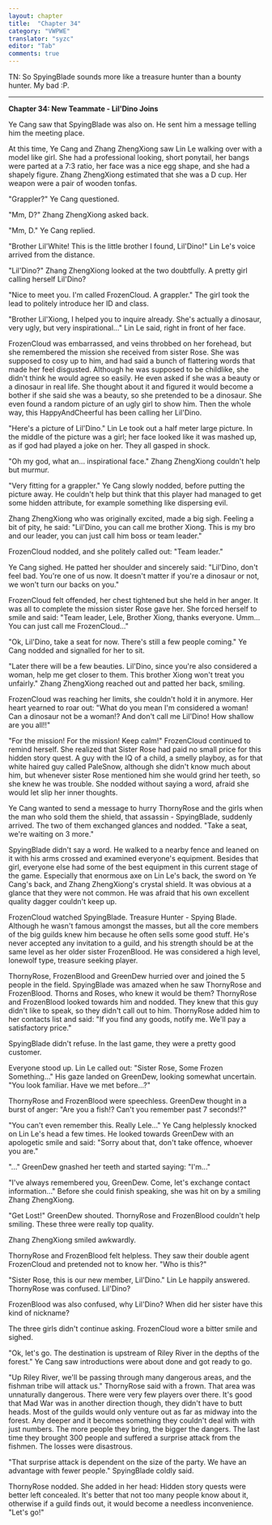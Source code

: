 ```yaml
---
layout: chapter
title:  "Chapter 34"
category: "VWPWE"
translator: "syzc"
editor: "Tab"
comments: true
---
```


TN: So SpyingBlade sounds more like a treasure hunter than a bounty hunter. My bad :P.

---

**Chapter 34: New Teammate - Lil'Dino Joins**
 
Ye Cang saw that SpyingBlade was also on. He sent him a message telling him the meeting place.
 
At this time, Ye Cang and Zhang ZhengXiong saw Lin Le walking over with a model like girl. She had a professional looking, short ponytail, her bangs were parted at a 7:3 ratio, her face was a nice egg shape, and she had a shapely figure. Zhang ZhengXiong estimated that she was a D cup. Her weapon were a pair of wooden tonfas.
 
"Grappler?" Ye Cang questioned.

"Mm, D?" Zhang ZhengXiong asked back.
 
"Mm, D." Ye Cang replied.
 
"Brother Lil'White! This is the little brother I found, Lil'Dino!" Lin Le's voice arrived from the distance.
 
"Lil'Dino?" Zhang ZhengXiong looked at the two doubtfully. A pretty girl calling herself Lil'Dino?
 
"Nice to meet you. I'm called FrozenCloud. A grappler." The girl took the lead to politely introduce her ID and class.
 
"Brother Lil'Xiong, I helped you to inquire already. She's actually a dinosaur, very ugly, but very inspirational..." Lin Le said, right in front of her face.
 
FrozenCloud was embarrassed, and veins throbbed on her forehead, but she remembered the mission she received from sister Rose. She was supposed to cosy up to him, and had said a bunch of flattering words that made her feel disgusted. Although he was supposed to be childlike, she didn't think he would agree so easily. He even asked if she was a beauty or a dinosaur in real life. She thought about it and figured it would become a bother if she said she was a beauty, so she pretended to be a dinosaur. She even found a random picture of an ugly girl to show him. Then the whole way, this HappyAndCheerful has been calling her Lil'Dino. 
 
"Here's a picture of Lil'Dino." Lin Le took out a half meter large picture. In the middle of the picture was a girl; her face looked like it was mashed up, as if god had played a joke on her. They all gasped in shock.
 
"Oh my god, what an... inspirational face." Zhang ZhengXiong couldn't help but murmur.
 
"Very fitting for a grappler." Ye Cang slowly nodded, before putting the picture away. He couldn't help but think that this player had managed to get some hidden attribute, for example something like dispersing evil. 
 
Zhang ZhengXiong who was originally excited, made a big sigh. Feeling a bit of pity, he said: "Lil'Dino, you can call me brother Xiong. This is my bro and our leader, you can just call him boss or team leader." 
 
FrozenCloud nodded, and she politely called out: "Team leader."
 
Ye Cang sighed. He patted her shoulder and sincerely said: "Lil'Dino, don't feel bad. You're one of us now. It doesn't matter if you're a dinosaur or not, we won't turn our backs on you." 
 
FrozenCloud felt offended, her chest tightened but she held in her anger. It was all to complete the mission sister Rose gave her. She forced herself to smile and said: "Team leader, Lele, Brother Xiong, thanks everyone. Umm... You can just call me FrozenCloud..." 
 
"Ok, Lil'Dino, take a seat for now. There's still a few people coming." Ye Cang nodded and signalled for her to sit. 
 
"Later there will be a few beauties. Lil'Dino, since you're also considered a woman, help me get closer to them. This brother Xiong won't treat you unfairly." Zhang ZhengXiong reached out and patted her back, smiling.
 
FrozenCloud was reaching her limits, she couldn't hold it in anymore. Her heart yearned to roar out: "What do you mean I'm considered a woman! Can a dinosaur not be a woman!? And don't call me Lil'Dino! How shallow are you all!!"
 
"For the mission! For the mission! Keep calm!" FrozenCloud continued to remind herself. She realized that Sister Rose had paid no small price for this hidden story quest. A guy with the IQ of a child, a smelly playboy, as for that white haired guy called PaleSnow, although she didn't know much about him, but whenever sister Rose mentioned him she would grind her teeth, so she knew he was trouble. She nodded without saying a word, afraid she would let slip her inner thoughts. 

Ye Cang wanted to send a message to hurry ThornyRose and the girls when the man who sold them the shield, that assassin - SpyingBlade, suddenly arrived. The two of them exchanged glances and nodded. "Take a seat, we're waiting on 3 more."
 
SpyingBlade didn't say a word. He walked to a nearby fence and leaned on it with his arms crossed and examined everyone's equipment. Besides that girl, everyone else had some of the best equipment in this current stage of the game. Especially that enormous axe on Lin Le's back, the sword on Ye Cang's back, and Zhang ZhengXiong's crystal shield. It was obvious at a glance that they were not common. He was afraid that his own excellent quality dagger couldn't keep up.

FrozenCloud watched SpyingBlade. Treasure Hunter - Spying Blade. Although he wasn't famous amongst the masses, but all the core members of the big guilds knew him because he often sells some good stuff. He's never accepted any invitation to a guild, and his strength should be at the same level as her older sister FrozenBlood. He was considered a high level, lonewolf type, treasure seeking player. 
 
ThornyRose, FrozenBlood and GreenDew hurried over and joined the 5 people in the field. SpyingBlade was amazed when he saw ThornyRose and FrozenBlood. Thorns and Roses, who knew it would be them? ThornyRose and FrozenBlood looked towards him and nodded. They knew that this guy didn't like to speak, so they didn't call out to him. ThornyRose added him to her contacts list and said: "If you find any goods, notify me. We'll pay a satisfactory price." 
 
SpyingBlade didn't refuse. In the last game, they were a pretty good customer. 
 
Everyone stood up. Lin Le called out: "Sister Rose, Some Frozen Something..." His gaze landed on GreenDew, looking somewhat uncertain. "You look familiar. Have we met before...?"
 
ThornyRose and FrozenBlood were speechless. GreenDew thought in a burst of anger: "Are you a fish!? Can't you remember past 7 seconds!?"
 
"You can't even remember this. Really Lele..." Ye Cang helplessly knocked on Lin Le's head a few times. He looked towards GreenDew with an apologetic smile and said: "Sorry about that, don't take offence, whoever you are."
 
"..." GreenDew gnashed her teeth and started saying: "I'm..."
 
"I've always remembered you, GreenDew. Come, let's exchange contact information..." Before she could finish speaking, she was hit on by a smiling Zhang ZhengXiong.
 
"Get Lost!" GreenDew shouted. ThornyRose and FrozenBlood couldn't help smiling. These three were really top quality.
 
Zhang ZhengXiong smiled awkwardly.
 
ThornyRose and FrozenBlood felt helpless. They saw their double agent FrozenCloud and pretended not to know her. "Who is this?"
 
"Sister Rose, this is our new member, Lil'Dino." Lin Le happily answered. ThornyRose was confused. Lil'Dino?
 
FrozenBlood was also confused, why Lil'Dino? When did her sister have this kind of nickname?
 
The three girls didn't continue asking. FrozenCloud wore a bitter smile and sighed.
 
"Ok, let's go. The destination is upstream of Riley River in the depths of the forest." Ye Cang saw introductions were about done and got ready to go.
 
"Up Riley River, we'll be passing through many dangerous areas, and the fishman tribe will attack us." ThornyRose said with a frown. That area was unnaturally dangerous. There were very few players over there. It's good that Mad War was in another direction though, they didn't have to butt heads. Most of the guilds would only venture out as far as midway into the forest. Any deeper and it becomes something they couldn't deal with with just numbers. The more people they bring, the bigger the dangers. The last time they brought 300 people and suffered a surprise attack from the fishmen. The losses were disastrous.
 
"That surprise attack is dependent on the size of the party. We have an advantage with fewer people." SpyingBlade coldly said.
 
ThornyRose nodded. She added in her head: Hidden story quests were better left concealed. It's better that not too many people know about it, otherwise if a guild finds out, it would become a needless inconvenience. "Let's go!"